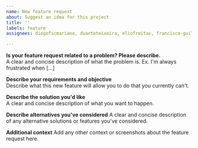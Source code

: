 ```yaml
---
name: New feature request
about: Suggest an idea for this project
title: ''
labels: feature
assignees: diogofscmariano, duarteteixeira, eliofreitas, francisco-guilherme, tiago-ssantos

---
```


**Is your feature request related to a problem? Please describe.**  
A clear and concise description of what the problem is. Ex. I'm always frustrated when [...]  

**Describe your requirements and objective**  
Describe what this new feature will allow you to do that you currently can't.  

**Describe the solution you'd like**  
A clear and concise description of what you want to happen.  

**Describe alternatives you've considered**
A clear and concise description of any alternative solutions or features you've considered.

**Additional context**
Add any other context or screenshots about the feature request here.

